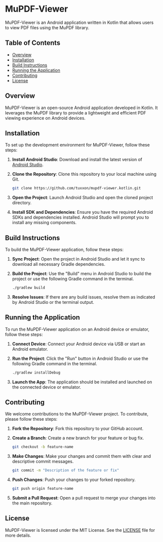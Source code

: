 # MuPDF-Viewer

MuPDF-Viewer is an Android application written in Kotlin that allows users to view PDF files using the MuPDF library.

## Table of Contents

- [Overview](#overview)
- [Installation](#installation)
- [Build Instructions](#build-instructions)
- [Running the Application](#running-the-application)
- [Contributing](#contributing)
- [License](#license)

## Overview

MuPDF-Viewer is an open-source Android application developed in Kotlin. It leverages the MuPDF library to provide a lightweight and efficient PDF viewing experience on Android devices.

## Installation

To set up the development environment for MuPDF-Viewer, follow these steps:

1. **Install Android Studio**: Download and install the latest version of [Android Studio](https://developer.android.com/studio).

2. **Clone the Repository**: Clone this repository to your local machine using Git.
    ```sh
    git clone https://github.com/tuxxon/mupdf-viewer.kotlin.git
    ```

3. **Open the Project**: Launch Android Studio and open the cloned project directory.

4. **Install SDK and Dependencies**: Ensure you have the required Android SDKs and dependencies installed. Android Studio will prompt you to install any missing components.

## Build Instructions

To build the MuPDF-Viewer application, follow these steps:

1. **Sync Project**: Open the project in Android Studio and let it sync to download all necessary Gradle dependencies.

2. **Build the Project**: Use the "Build" menu in Android Studio to build the project or use the following Gradle command in the terminal.
    ```sh
    ./gradlew build
    ```

3. **Resolve Issues**: If there are any build issues, resolve them as indicated by Android Studio or the terminal output.

## Running the Application

To run the MuPDF-Viewer application on an Android device or emulator, follow these steps:

1. **Connect Device**: Connect your Android device via USB or start an Android emulator.

2. **Run the Project**: Click the "Run" button in Android Studio or use the following Gradle command in the terminal.
    ```sh
    ./gradlew installDebug
    ```

3. **Launch the App**: The application should be installed and launched on the connected device or emulator.

## Contributing

We welcome contributions to the MuPDF-Viewer project. To contribute, please follow these steps:

1. **Fork the Repository**: Fork this repository to your GitHub account.

2. **Create a Branch**: Create a new branch for your feature or bug fix.
    ```sh
    git checkout -b feature-name
    ```

3. **Make Changes**: Make your changes and commit them with clear and descriptive commit messages.
    ```sh
    git commit -m "Description of the feature or fix"
    ```

4. **Push Changes**: Push your changes to your forked repository.
    ```sh
    git push origin feature-name
    ```

5. **Submit a Pull Request**: Open a pull request to merge your changes into the main repository.

## License

MuPDF-Viewer is licensed under the MIT License. See the [LICENSE](LICENSE) file for more details.
